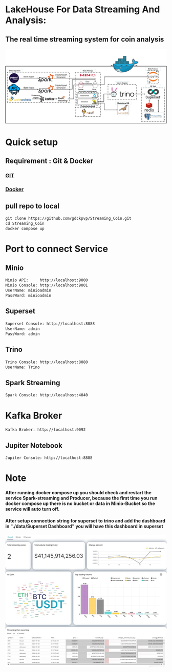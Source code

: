 # LakeHouse For Data Streaming And Analysis:
## The real time streaming system for coin analysis
![Image](./md%20img//architecture.png)
# Quick setup
## Requirement : Git & Docker
### [GIT](https://git-scm.com/book/en/v2/Getting-Started-Installing-Git)
### [Docker](https://www.docker.com/products/docker-desktop/)
## pull repo to local
```
git clone https://github.com/gdckpvp/Streaming_Coin.git
cd Streaming_Coin
docker compose up
```
# Port to connect Service
## Minio
```
Minio API:     http://localhost:9000
Minio Console: http://localhost:9001
UserName: minioadmin
PassWord: minioadmin
```
## Superset
```
Superset Console: http://localhost:8088
UserName: admin
PassWord: admin
```
## Trino
```
Trino Console: http://localhost:8080
UserName: Trino
```
## Spark Streaming
```
Spark Console: http://localhost:4040
```
# Kafka Broker
```
Kafka Broker: http://localhost:9092
```
## Jupiter Notebook
```
Jupiter Console: http://localhost:8888
```
# Note
#### After running docker compose up you should check and restart the service Spark-streaming and Producer, because the first time you run docker compose up there is no bucket or data in Minio-Bucket so the service will auto turn off.
#### After setup connection string for superset to trino and add the dashboard in "./data/Superset Dashboard" you will have this dashboard in superset
![alt text](./md%20img/image.png)
